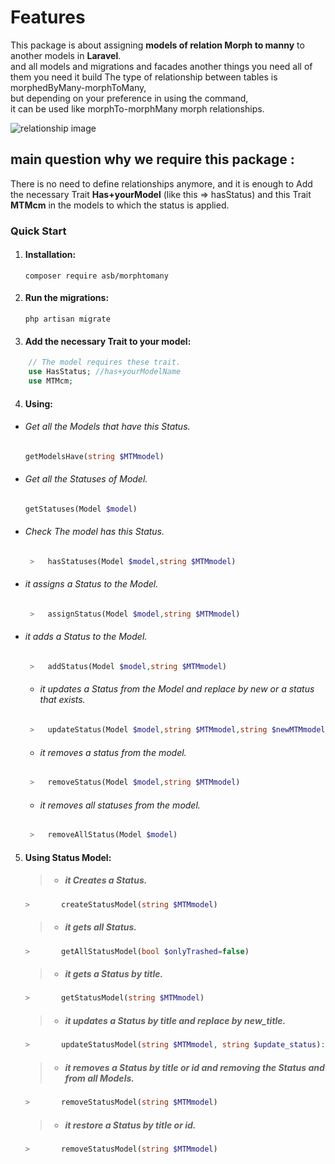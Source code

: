 # Features

This package is about assigning **models of relation Morph to manny** to another models in **Laravel**.\
and all models and migrations and facades another things you need all of them you need it build 
The type of relationship between tables is morphedByMany-morphToMany,\
but depending on your preference in using the command,\
it can be used like morphTo-morphMany morph relationships.

![][rel]

## main question why we require this package :
There is no need to define relationships anymore,
and it is enough to Add the necessary Trait **Has+yourModel** (like this => hasStatus) and this Trait **MTMcm**
in the models to which the status is applied.
### Quick Start <br>

1. #### Installation:
    ````clickhouse
    composer require asb/morphtomany
    ````
2. #### Run the migrations:<br>
    ````clickhouse
    php artisan migrate
    ````
3. #### Add the necessary Trait to your model:<br>
````php
    // The model requires these trait.
    use HasStatus; //has+yourModelName
    use MTMcm;
````
4. #### Using:<br>
+ ###### Get all the Models that have this Status.<br>
  ````php
  getModelsHave(string $MTMmodel)
  ````
+ ###### Get all the Statuses of Model.
  ````php
  getStatuses(Model $model)
  ````
+ ###### Check The model has this Status.
  ````php
   >   hasStatuses(Model $model,string $MTMmodel)
  ````
+ ###### it assigns a Status to the Model.
  ````php
   >   assignStatus(Model $model,string $MTMmodel)
  ````
+ ###### it adds a Status to the Model.
  ````php
   >   addStatus(Model $model,string $MTMmodel)
  ````
  + ###### it updates a Status from the Model and replace by new or a status that exists.
  ````php
   >   updateStatus(Model $model,string $MTMmodel,string $newMTMmodel)
  ````
  + ###### it removes a status from the model.
  ````php
   >   removeStatus(Model $model,string $MTMmodel)
  ````
  + ###### it removes all statuses from the model.
  ````php
   >   removeAllStatus(Model $model)
  ````
5. #### Using Status Model:

   > + ##### it Creates a Status.
    ````php    
   >       createStatusModel(string $MTMmodel)
    ````
   > + ##### it gets all Status.
    ````php    
   >       getAllStatusModel(bool $onlyTrashed=false)
    ````
   > + ##### it gets a Status by title.
    ````php
   >       getStatusModel(string $MTMmodel)
    ````
   > + ##### it updates a Status by title and replace by new_title.
    ````php 
   >       updateStatusModel(string $MTMmodel, string $update_status):
    ````
   > + ##### it removes a Status by title or id and removing the Status and from all Models.
    ````php
   >       removeStatusModel(string $MTMmodel) 
    ````   
   > + ##### it restore a Status by title or id.
    ````php
   >       removeStatusModel(string $MTMmodel) 
    ````


[rel]:./img/rel.png  "relationship image"
